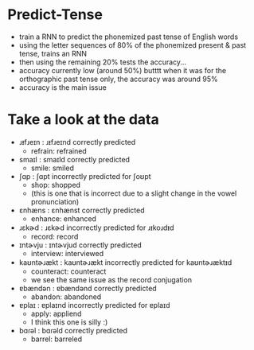 # Predict-Tense
- train a RNN to predict the phonemized past tense of English words
- using the letter sequences of 80% of the phonemized present & past tense, trains an RNN
- then using the remaining 20% tests the accuracy...
- accuracy currently low (around 50%) butttt when it was for the orthographic past tense only, the accuracy was around 95%
- accuracy is the main issue

# Take a look at the data
- ɹᵻfɹeɪn :  ɹᵻfɹeɪnd correctly predicted
  - refrain: refrained
- smaɪl :  smaɪld correctly predicted
  - smile: smiled
- ʃɑp :  ʃɑpt incorrectly predicted for ʃoʊpt
  - shop: shopped
  - (this is one that is incorrect due to a slight change in the vowel pronunciation)
- ɛnhæns :  ɛnhænst correctly predicted
  - enhance: enhanced
- ɹɛkɚd :  ɹɛkɚd incorrectly predicted for ɹᵻkoɹdᵻd
  - record: record
- ɪntɚvju :  ɪntɚvjud correctly predicted
  - interview: interviewed
- kaʊntɚɹækt :  kaʊntɚɹækt incorrectly predicted for kaʊntɚɹæktᵻd
  - counteract: counteract
  - we see the same issue as the record conjugation
- ɐbændən :  ɐbændənd correctly predicted
  - abandon: abandoned
- ɐplaɪ :  ɐplaɪnd incorrectly predicted for ɐplaɪd
  - apply: appliend
  - I think this one is silly :)
- bɑɾəl :  bɑɾəld correctly predicted
  - barrel: barreled

